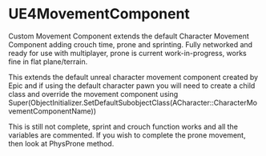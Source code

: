 # UE4MovementComponent
Custom Movement Component extends the default Character Movement Component adding crouch time, prone and sprinting.
Fully networked and ready for use with multiplayer, prone is current work-in-progress, works fine in flat plane/terrain.

This extends the default unreal character movement component created by Epic and if using the default character pawn you will need to create a child class and override the movement component using Super(ObjectInitializer.SetDefaultSubobjectClass<UFPSCharacterMovementComponent>(ACharacter::CharacterMovementComponentName))
  
 This is still not complete, sprint and crouch function works and all the variables are commented. 
 If you wish to complete the prone movement, then look at PhysProne method.
